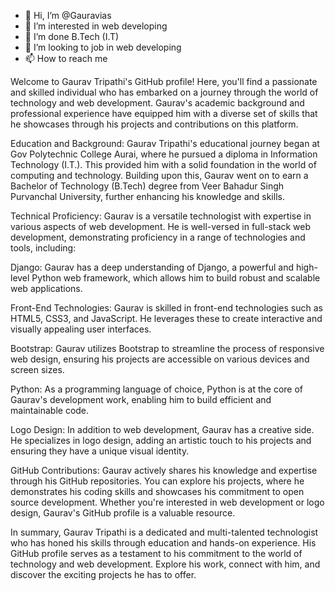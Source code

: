 - 👋 Hi, I’m @Gauravias
- 👀 I’m interested in web developing
- 🌱 I’m done B.Tech (I.T) 
- 💞️ I’m looking to job in web developing
- 📫 How to reach me 

<!---
Gauravias/Gauravias is a ✨ special ✨ repository because its `README.md` (this file) appears on your GitHub profile.
You can click the Preview link to take a look at your changes.
--->
Welcome to Gaurav Tripathi's GitHub profile! Here, you'll find a passionate and skilled individual who has embarked on a journey through the world of technology and web development. Gaurav's academic background and professional experience have equipped him with a diverse set of skills that he showcases through his projects and contributions on this platform.

Education and Background:
Gaurav Tripathi's educational journey began at Gov Polytechnic College Aurai, where he pursued a diploma in Information Technology (I.T.). This provided him with a solid foundation in the world of computing and technology. Building upon this, Gaurav went on to earn a Bachelor of Technology (B.Tech) degree from Veer Bahadur Singh Purvanchal University, further enhancing his knowledge and skills.

Technical Proficiency:
Gaurav is a versatile technologist with expertise in various aspects of web development. He is well-versed in full-stack web development, demonstrating proficiency in a range of technologies and tools, including:

Django: Gaurav has a deep understanding of Django, a powerful and high-level Python web framework, which allows him to build robust and scalable web applications.

Front-End Technologies: Gaurav is skilled in front-end technologies such as HTML5, CSS3, and JavaScript. He leverages these to create interactive and visually appealing user interfaces.

Bootstrap: Gaurav utilizes Bootstrap to streamline the process of responsive web design, ensuring his projects are accessible on various devices and screen sizes.

Python: As a programming language of choice, Python is at the core of Gaurav's development work, enabling him to build efficient and maintainable code.

Logo Design: In addition to web development, Gaurav has a creative side. He specializes in logo design, adding an artistic touch to his projects and ensuring they have a unique visual identity.

GitHub Contributions:
Gaurav actively shares his knowledge and expertise through his GitHub repositories. You can explore his projects, where he demonstrates his coding skills and showcases his commitment to open source development. Whether you're interested in web development or logo design, Gaurav's GitHub profile is a valuable resource.

In summary, Gaurav Tripathi is a dedicated and multi-talented technologist who has honed his skills through education and hands-on experience. His GitHub profile serves as a testament to his commitment to the world of technology and web development. Explore his work, connect with him, and discover the exciting projects he has to offer.
